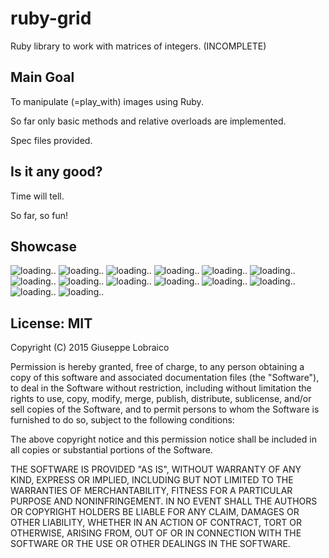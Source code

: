 # ruby-grid
Ruby library to work with matrices of integers. (INCOMPLETE)

## Main Goal
To manipulate (=play_with) images using Ruby.

So far only basic methods and relative overloads are implemented.

Spec files provided.

## Is it any good?
Time will tell.

So far, so fun!

## Showcase
![loading..](generated/gen_1437814832.png)
![loading..](generated/gen_1437827763.png)
![loading..](generated/gen_1437830127.png)
![loading..](generated/gen_1437830159.png)
![loading..](generated/gen_1437833934.png)
![loading..](generated/gen_1437852758.png)
![loading..](generated/gen_1437856833.png)
![loading..](generated/gen_1437857256.png)
![loading..](generated/gen_1438003273.png)
![loading..](generated/gen_1438560780.png)
![loading..](generated/gen_1439120280.png)
![loading..](generated/gen_1439120293.png)
![loading..](generated/gen_1439120383.png)
![loading..](generated/gen_1439120439.png)

## License: MIT

Copyright (C) 2015 Giuseppe Lobraico

Permission is hereby granted, free of charge, to any person obtaining a copy of this software and associated documentation files (the "Software"), to deal in the Software without restriction, including without limitation the rights to use, copy, modify, merge, publish, distribute, sublicense, and/or sell copies of the Software, and to permit persons to whom the Software is furnished to do so, subject to the following conditions:

The above copyright notice and this permission notice shall be included in all copies or substantial portions of the Software.

THE SOFTWARE IS PROVIDED "AS IS", WITHOUT WARRANTY OF ANY KIND, EXPRESS OR IMPLIED, INCLUDING BUT NOT LIMITED TO THE WARRANTIES OF MERCHANTABILITY, FITNESS FOR A PARTICULAR PURPOSE AND NONINFRINGEMENT. IN NO EVENT SHALL THE AUTHORS OR COPYRIGHT HOLDERS BE LIABLE FOR ANY CLAIM, DAMAGES OR OTHER LIABILITY, WHETHER IN AN ACTION OF CONTRACT, TORT OR OTHERWISE, ARISING FROM, OUT OF OR IN CONNECTION WITH THE SOFTWARE OR THE USE OR OTHER DEALINGS IN THE SOFTWARE.
